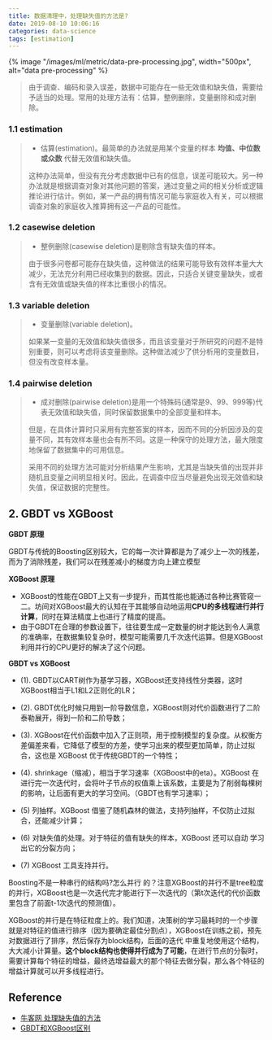 ```yaml
---
title: 数据清理中，处理缺失值的方法是?
date: 2019-08-10 10:06:16
categories: data-science
tags: [estimation]
---
```


{% image "/images/ml/metric/data-pre-processing.jpg", width="500px", alt="data pre-processing" %}

<!-- more -->

> 由于调查、编码和录入误差，数据中可能存在一些无效值和缺失值，需要给予适当的处理。常用的处理方法有：估算，整例删除，变量删除和成对删除。

### 1.1 estimation

> - 估算(estimation)。最简单的办法就是用某个变量的样本 **均值、中位数或众数** 代替无效值和缺失值。
> 
> 这种办法简单，但没有充分考虑数据中已有的信息，误差可能较大。另一种办法就是根据调查对象对其他问题的答案，通过变量之间的相关分析或逻辑推论进行估计。例如，某一产品的拥有情况可能与家庭收入有关，可以根据调查对象的家庭收入推算拥有这一产品的可能性。

### 1.2 casewise deletion

> - 整例删除(casewise deletion)是剔除含有缺失值的样本。
> 
> 由于很多问卷都可能存在缺失值，这种做法的结果可能导致有效样本量大大减少，无法充分利用已经收集到的数据。因此，只适合关键变量缺失，或者含有无效值或缺失值的样本比重很小的情况。

### 1.3 variable deletion

> - 变量删除(variable deletion)。
> 
> 如果某一变量的无效值和缺失值很多，而且该变量对于所研究的问题不是特别重要，则可以考虑将该变量删除。这种做法减少了供分析用的变量数目，但没有改变样本量。

### 1.4 pairwise deletion

> - 成对删除(pairwise deletion)是用一个特殊码(通常是9、99、999等)代表无效值和缺失值，同时保留数据集中的全部变量和样本。
> 
> 但是，在具体计算时只采用有完整答案的样本，因而不同的分析因涉及的变量不同，其有效样本量也会有所不同。这是一种保守的处理方法，最大限度地保留了数据集中的可用信息。
>
> 采用不同的处理方法可能对分析结果产生影响，尤其是当缺失值的出现并非随机且变量之间明显相关时。因此，在调查中应当尽量避免出现无效值和缺失值，保证数据的完整性。

## 2. GBDT vs XGBoost

**GBDT 原理**

GBDT与传统的Boosting区别较大，它的每一次计算都是为了减少上一次的残差，而为了消除残差，我们可以在残差减小的梯度方向上建立模型

**XGBoost 原理**

- XGBoost的性能在GBDT上又有一步提升，而其性能也能通过各种比赛管窥一二。坊间对XGBoost最大的认知在于其能够自动地运用**CPU的多线程进行并行计算**，同时在算法精度上也进行了精度的提高。 
- 由于GBDT在合理的参数设置下，往往要生成一定数量的树才能达到令人满意的准确率，在数据集较复杂时，模型可能需要几千次迭代运算。但是XGBoost利用并行的CPU更好的解决了这个问题。
 
**GBDT vs XGBoost**

- (1). GBDT以CART树作为基学习器，XGBoost还支持线性分类器，这时XGBoost相当于L1和L2正则化的LR；

- (2). GBDT优化时候只用到一阶导数信息，XGBoost则对代价函数进行了二阶泰勒展开，得到一阶和二阶导数；

- (3). XGBoost在代价函数中加入了正则项，用于控制模型的复杂度。从权衡方差偏差来看，它降低了模型的方差，使学习出来的模型更加简单，防止过拟合，这也是 XGBoost 优于传统GBDT的一个特性；

- (4). shrinkage（缩减），相当于学习速率（XGBoost中的eta）。XGBoost 在进行完一次迭代时，会将叶子节点的权值乘上该系数，主要是为了削弱每棵树的影响，让后面有更大的学习空间。（GBDT也有学习速率）；

- (5) 列抽样。XGBoost 借鉴了随机森林的做法，支持列抽样，不仅防止过拟合，还能减少计算；

- (6) 对缺失值的处理。对于特征的值有缺失的样本，XGBoost 还可以自动 学习出它的分裂方向；

- (7) XGBoost 工具支持并行。

Boosting不是一种串行的结构吗?怎么并行 的？注意XGBoost的并行不是tree粒度的并行，XGBoost也是一次迭代完才能进行下一次迭代的（第t次迭代的代价函数里包含了前面t-1次迭代的预测值）。

XGBoost的并行是在特征粒度上的。我们知道，决策树的学习最耗时的一个步骤就是对特征的值进行排序（因为要确定最佳分割点），XGBoost在训练之前，预先对数据进行了排序，然后保存为block结构，后面的迭代 中重复地使用这个结构，大大减小计算量。**这个block结构也使得并行成为了可能**，在进行节点的分裂时，需要计算每个特征的增益，最终选增益最大的那个特征去做分裂，那么各个特征的增益计算就可以开多线程进行。


## Reference

- [牛客网 处理缺失值的方法][1]
- [GBDT和XGBoost区别][2]

[1]: https://www.nowcoder.com/questionTerminal/c2d44d84529d426783e9631f92cbaad5
[2]: https://blog.csdn.net/qq_28031525/article/details/70207918
